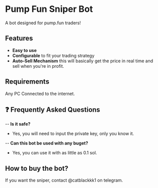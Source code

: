 # Pump Fun Sniper Bot

A bot designed for pump.fun traders!

## Features

- **Easy to use**
- **Configurable** to fit your trading strategy
- **Auto-Sell Mechanism** this will basically get the price in real time and sell when you're in profit.

## Requirements
Any PC Connected to the internet.

## ❓ Frequently Asked Questions

-- **Is it safe?**
- Yes, you will need to input the private key, only you know it.

-- **Can this bot be used with any buget?**
- Yes, you can use it with as little as 0.1 sol.

## How to buy the bot?
If you want the sniper, contact @catblackkk1 on telegram.
